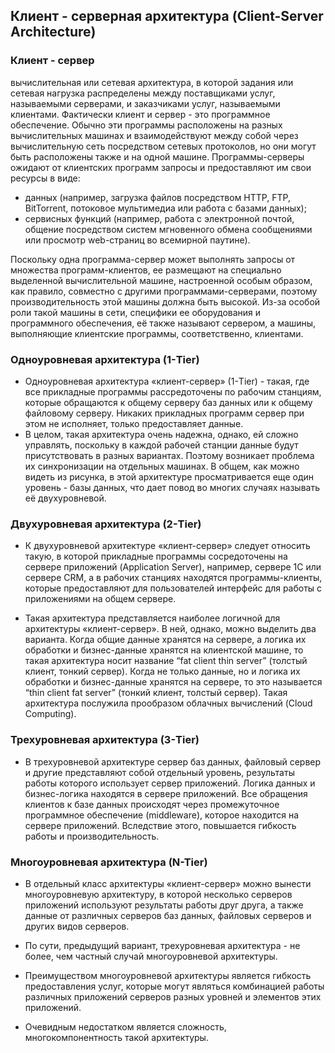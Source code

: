 
## Клиент - серверная архитектура (Client-Server Architecture)
### Клиент - сервер
вычислительная или сетевая архитектура, в которой задания или сетевая нагрузка распределены между поставщиками услуг, называемыми серверами, и заказчиками услуг, называемыми клиентами. Фактически клиент и сервер - это программное обеспечение. Обычно эти программы расположены на разных вычислительных машинах и взаимодействуют между собой через вычислительную сеть посредством сетевых протоколов, но они могут быть расположены также и на одной машине. Программы-серверы ожидают от клиентских программ запросы и предоставляют им свои ресурсы в виде:
* данных (например, загрузка файлов посредством HTTP, FTP, BitTorrent, потоковое мультимедиа или работа с базами данных);
* сервисных функций (например, работа с электронной почтой, общение посредством систем мгновенного обмена сообщениями или просмотр web-страниц во всемирной паутине).

Поскольку одна программа-сервер может выполнять запросы от множества программ-клиентов, ее размещают на специально выделенной вычислительной машине, настроенной особым образом, как правило, совместно с другими программами-серверами, поэтому производительность этой машины должна быть высокой. Из-за особой роли такой машины в сети, специфики ее оборудования и программного обеспечения, её также называют сервером, а машины, выполняющие клиентские программы, соответственно, клиентами.

### Одноуровневая архитектура (1-Tier)

* Одноуровневая архитектура «клиент-сервер» (1-Tier) - такая, где все прикладные программы рассредоточены по рабочим станциям, которые обращаются к общему серверу баз данных или к общему файловому серверу. Никаких прикладных программ сервер при этом не исполняет, только предоставляет данные.
* В целом, такая архитектура очень надежна, однако, ей сложно управлять, поскольку в каждой рабочей станции данные будут присутствовать в разных вариантах. Поэтому возникает проблема их синхронизации на отдельных машинах. В общем, как можно видеть из рисунка, в этой архитектуре просматривается еще один уровень - базы данных, что дает повод во многих случаях называть её двухуровневой.

### Двухуровневая архитектура (2-Tier)

* К двухуровневой архитектуре «клиент-сервер» следует относить такую, в которой прикладные программы сосредоточены на сервере приложений (Application Server), например, сервере 1С или сервере CRM, а в рабочих станциях находятся программы-клиенты, которые предоставляют для пользователей интерфейс для работы с приложениями на общем сервере.

* Такая архитектура представляется наиболее логичной для архитектуры «клиент-сервер». В ней, однако, можно выделить два варианта. Когда общие данные хранятся на сервере, а логика их обработки и бизнес-данные хранятся на клиентской машине, то такая архитектура носит название “fat client thin server” (толстый клиент, тонкий сервер). Когда не только данные, но и логика их обработки и бизнес-данные хранятся на сервере, то это называется “thin client fat server” (тонкий клиент, толстый сервер). Такая архитектура послужила прообразом облачных вычислений (Cloud Computing).

### Трехуровневая архитектура (3-Tier)

* В трехуровневой архитектуре сервер баз данных, файловый сервер и другие представляют собой отдельный уровень, результаты работы которого использует сервер приложений. Логика данных и бизнес-логика находятся в сервере приложений. Все обращения клиентов к базе данных происходят через промежуточное программное обеспечение (middleware), которое находится на сервере приложений. Вследствие этого, повышается гибкость работы и производительность.

### Многоуровневая архитектура (N-Tier)

* В отдельный класс архитектуры «клиент-сервер» можно вынести многоуровневую архитектуру, в которой несколько серверов приложений используют результаты работы друг друга, а также данные от различных серверов баз данных, файловых серверов и других видов серверов.

* По сути, предыдущий вариант, трехуровневая архитектура - не более, чем частный случай многоуровневой архитектуры.

* Преимуществом многоуровневой архитектуры является гибкость предоставления услуг, которые могут являться комбинацией работы различных приложений серверов разных уровней и элементов этих приложений.
* Очевидным недостатком является сложность, многокомпонентность такой архитектуры.
















































































































































